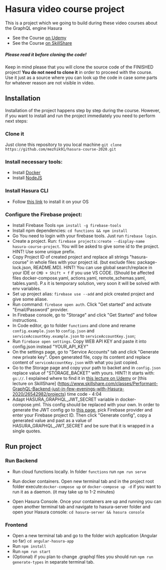 # Hasura video course project

This is a project which we going to build during these video courses about the GraphQL engine Hasura

- See the Course [on Udemy](https://bit.ly/hasura-course)
- See the Course [on SkillShare](https://skl.sh/3fahki2)

##### Please read it before cloning the code!

Keep in mind please that you will clone the source code of the FINISHED project! **You do not need to clone it** in order to proceed with the course. Use it just as a source where you can look up the code in case some parts for whatever reason are not visible in video.

## Installation

Installation of the project happens step by step during the course. However, if you want to install and run the project immediately you need to perform next steps:

### Clone it

Just clone this repository to you local machine
`git clone https://github.com/mezhik91/hasura-course-2020.git`

### Install necessary tools:

- Install [Docker](https://docs.docker.com/get-docker/)
- Install [NodeJS](https://nodejs.org/en/download/)

### Install Hasura CLI

- Follow [this link](https://hasura.io/docs/1.0/graphql/core/hasura-cli/install-hasura-cli.html) to install it on your OS

### Configure the Firebase project:

- Install Firebase Tools `npm install -g firebase-tools`
- Install npm dependencies: `cd functions && npm install`
- Go You need to login with your firebase tools. Just run `firebase login`.
- Create a project. Run: `firebase projects:create --display-name hasura-course-project`. You will be asked to give some id to the project. HINT! Use some unique prefix.
- Copy Project ID of created project and replace all strings "hasura-course" in whole files with your project id. (but exclude files: package-lock.json, README.MD). HINT! You can use global search/replace in your IDE or `CMD + Shift + f` if you use VS CODE. (Should be affected files docker-compose.yaml, actions.yaml, remote_schemas.yaml, tables.yaml). P.s it is temporary solution, very soon it will be solved with env variables.
- Set up project alias: `firebase use --add` and pick created project and give some aliase.
- Run command: `firebase open auth`. Click "Get started" and activate "Email/Password" provider.
- In Firebase console, go to "Storage" and click "Get Started" and follow instructions.
- In Code editor, go to folder `functions` and clone and rename `config.example.json` to `config.json` and `serviceAccountKey.example.json` to `serviceAccountKey.json`;
- Run `firebase open settings`. Copy WEB API KEY and paste it into config.json instead "YOUR_API_KEY"
- On the settings page, go to "Service Accounts" tab and click "Generate new private key". Open generated file, copy its content and replace content of `serviceAccountKey.json` with what you just copied.
- Go to the Storage page and copy your path to backet and in `config.json` replace value of "STORAGE_BACKET" with yours. HINT! It starts with: `gs://`. I explained where to find it in [this lecture on Udemy](https://www.udemy.com/course/develop-graphql-backend-faster-with-hasura/learn/lecture/23283364#overview) or [this lecture on SkillShare] (https://www.skillshare.com/classes/Performant-GraphQL-Backend-just-in-few-evenings-with-Hasura-2020/26542982/projects) time code - 4:04
- Adapt HASURA_GRAPHQL_JWT_SECRET variable in docker-compose.yml. This config should be replaced with your own.
  In order to generate the JWT config go to [this page](https://hasura.io/jwt-config/), pick Firebase provider and enter your Firebase project ID. Then click "Generate config", copy a generated value and past as a value of HASURA_GRAPHQL_JWT_SECRET and be sure that it is wrapped in a single quotes.

## Run project

### Run Backend

- Run cloud functions locally. In folder `functions` run `npm run serve`

- Run docker containers. Open new terminal tab and in the project root folder execute:`docker-compose up` or `docker-compose up -d` if you want to run it as a daemon. (it may take up to 1-2 minutes)

- Open Hasura Console. Once your containers are up and running you can open another terminal tab and navigate to hasura-server folder and open your Hasura console: `cd hasura-server && hasura console`

### Frontend

- Open a new terminal tab and go to the folder wich application (Angular so far) `cd angular-hasura-app`
- Run `npm install`
- Run `npm run start`
- (Optional) if you plan to change .graphql files you should run `npm run generate-types` in separate terminal tab.

